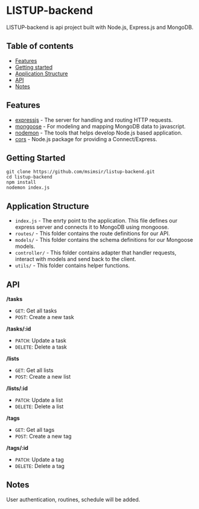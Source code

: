 # LISTUP-backend
LISTUP-backend is api project built with Node.js, Express.js and MongoDB. 

## Table of contents
* [Features](#features)
* [Getting started](#getting-started)
* [Application Structure](#application-structure)
* [API](#api)
* [Notes](#notes)

## Features
* [expressjs](https://github.com/expressjs/express) - The server for handling and routing HTTP requests.
* [mongoose](https://github.com/Automattic/mongoose) - For modeling and mapping MongoDB data to javascript.
* [nodemon](https://github.com/remy/nodemon) - The tools that helps develop Node.js based application.
* [cors](https://github.com/expressjs/cors) - Node.js package for providing a Connect/Express.

## Getting Started
```
git clone https://github.com/msimsir/listup-backend.git
cd listup-backend
npm install
nodemon index.js
```

## Application Structure
* `index.js` - The enrty point to the application.  This file defines our express server and connects it to MongoDB using mongoose. 
* `routes/` - This folder contains the route definitions for our API.
* `models/` - This folder contains the schema definitions for our Mongoose models.
* `controller/` - This folder contains adapter that handler requests, interact with models and send back to the client.
* `utils/` - This folder contains helper functions.

## API
**/tasks**
* `GET`: Get all tasks
* `POST`: Create a new task

**/tasks/:id**
* `PATCH`: Update a task
* `DELETE`: Delete a task

**/lists**
* `GET`: Get all lists
* `POST`: Create a new list

**/lists/:id**
* `PATCH`: Update a list
* `DELETE`: Delete a list

**/tags**
* `GET`: Get all tags
* `POST`: Create a new tag

**/tags/:id**
* `PATCH`: Update a tag
* `DELETE`: Delete a tag

## Notes
User authentication, routines, schedule will be added.
